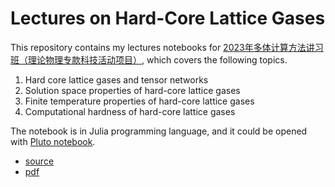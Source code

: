 # Lectures on Hard-Core Lattice Gases

This repository contains my lectures notebooks for [2023年多体计算方法讲习班（理论物理专款科技活动项目）](http://2023mbcc.cpsjournals.cn/), which covers the following topics.

1. Hard core lattice gases and tensor networks
2. Solution space properties of hard-core lattice gases
3. Finite temperature properties of hard-core lattice gases
4. Computational hardness of hard-core lattice gases

The notebook is in Julia programming language, and it could be opened with [Pluto notebook](https://github.com/fonsp/Pluto.jl).
* [source](notebooks/complexity.jl)
* [pdf](notebooks/complexity.pdf)
